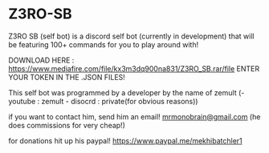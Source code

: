 # Z3RO-SB


Z3RO SB (self bot) is a discord self bot (currently in development) that will be featuring 100+ commands for you to play around with!

DOWNLOAD HERE : https://www.mediafire.com/file/kx3m3dq900na831/Z3RO_SB.rar/file
ENTER YOUR TOKEN IN THE .JSON FILES!


This self bot was programmed by a developer by the name of zemult (- youtube : zemult  - disocrd : private(for obvious reasons))

if you want to contact him, send him an email! mrmonobrain@gmail.com (he does commissions for very cheap!)

for donations hit up his paypal! https://www.paypal.me/mekhibatchler1
